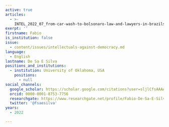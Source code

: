 ```yaml
---
active: true
articles:
  - >-
    INTEL_2022_07_from-car-wash-to-bolsonaro-law-and-lawyers-in-brazils-illiberal-turn-20142018
exerpt: ''
firstname: Fabio
is_institution: false
issue:
  - content/issues/intellectuals-against-democracy.md
language:
  - English
lastname: De Sa E Silva
positions_and_institutions:
  - institution: University of Oklahoma, USA
    positions:
      - null
social_channels:
  google_scholar: https://scholar.google.com/citations?user=sljlCfsAAAAJ&hl=en
  orcid: 0000-0001-8753-7756
  researchgate: https://www.researchgate.net/profile/Fabio-De-Sa-E-Silva
  twitter: '@fsaesilva'
years:
  - 2022

---
```

